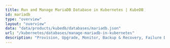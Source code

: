 ```yaml
---
title: Run and Manage MariaDB Database in Kubernetes | KubeDB
id: mariadb
type: "overview"
layout: "overview"
data: "data/products/kubedb/databases/mariadb.json"
url: "/kubernetes/databases/manage-mariadb-in-kubernetes"
description: "Provision, Upgrade, Monitor, Backup & Recovery, Failure Detection, Data Protection for MariaDB Databases in Kubernetes on Public and Private Cloud"
---
```

